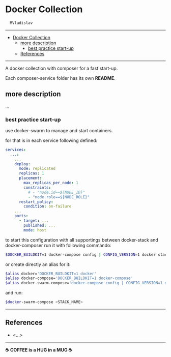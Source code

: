 # Docker Collection

```sh
  MVladislav
```

---

- [Docker Collection](#docker-collection)
  - [more description](#more-description)
    - [best practice start-up](#best-practice-start-up)
  - [References](#references)

---

A docker collection with composer for a fast start-up.

Each composer-service folder has its own **README**.

## more description

...

### best practice start-up

use docker-swarm to manage and start containers.

for that is in each service following defined:

```yml
services:
  ...:
    ...
    deploy:
      mode: replicated
      replicas: 1
      placement:
        max_replicas_per_node: 1
        constraints:
          # - "node.id==${NODE_ID}"
          - "node.role==${NODE_ROLE}"
      restart_policy:
        condition: on-failure
    ...
    ports:
      - target: ...
        published: ...
        mode: host
```

to start this configuration with all supportings between docker-stack and docker-composer
run it with following commando:

```sh
$DOCKER_BUILDKIT=1 docker-compose config | CONFIG_VERSION=1 docker stack deploy --resolve-image=never --with-registry-auth --compose-file - <STACK_NAME>
```

or create directly an alias for it:

```sh
$alias docker='DOCKER_BUILDKIT=1 docker'
$alias docker-compose='DOCKER_BUILDKIT=1 docker-compose'
$alias docker-swarm-compose='docker-compose config | CONFIG_VERSION=1 docker stack deploy --resolve-image=never --with-registry-auth --compose-file -'
```

and run:

```sh
$docker-swarm-compose <STACK_NAME>
```

---

## References

- <...>

---

**☕ COFFEE is a HUG in a MUG ☕**
